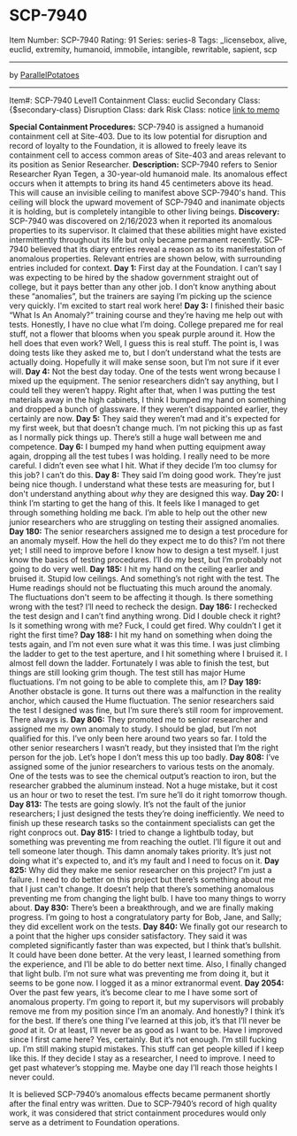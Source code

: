 # SCP-7940
Item Number: SCP-7940
Rating: 91
Series: series-8
Tags: _licensebox, alive, euclid, extremity, humanoid, immobile, intangible, rewritable, sapient, scp

---

by [ParallelPotatoes](/parallels-potato-page)
* * *
Item#: SCP-7940
Level1
Containment Class:
euclid
Secondary Class:
{$secondary-class}
Disruption Class:
dark
Risk Class:
notice
[link to memo](/classification-committee-memo)  

**Special Containment Procedures:** SCP-7940 is assigned a humanoid containment cell at Site-403. Due to its low potential for disruption and record of loyalty to the Foundation, it is allowed to freely leave its containment cell to access common areas of Site-403 and areas relevant to its position as Senior Researcher.
**Description:** SCP-7940 refers to Senior Researcher Ryan Tegen, a 30-year-old humanoid male. Its anomalous effect occurs when it attempts to bring its hand 45 centimeters above its head. This will cause an invisible ceiling to manifest above SCP-7940's hand. This ceiling will block the upward movement of SCP-7940 and inanimate objects it is holding, but is completely intangible to other living beings.
**Discovery:** SCP-7940 was discovered on 2/16/2023 when it reported its anomalous properties to its supervisor. It claimed that these abilities might have existed intermittently throughout its life but only became permanent recently. SCP-7940 believed that its diary entries reveal a reason as to its manifestation of anomalous properties. Relevant entries are shown below, with surrounding entries included for context.
**Day 1:** First day at the Foundation. I can’t say I was expecting to be hired by the shadow government straight out of college, but it pays better than any other job. I don’t know anything about these “anomalies”, but the trainers are saying I’m picking up the science very quickly. I'm excited to start real work here!
**Day 3:** I finished their basic “What Is An Anomaly?” training course and they’re having me help out with tests. Honestly, I have no clue what I’m doing. College prepared me for real stuff, not a flower that blooms when you speak purple around it. How the hell does that even work? Well, I guess this is real stuff. The point is, I was doing tests like they asked me to, but I don’t understand what the tests are actually doing. Hopefully it will make sense soon, but I’m not sure if it ever will.
**Day 4:** Not the best day today. One of the tests went wrong because I mixed up the equipment. The senior researchers didn’t say anything, but I could tell they weren’t happy. Right after that, when I was putting the test materials away in the high cabinets, I think I bumped my hand on something and dropped a bunch of glassware. If they weren’t disappointed earlier, they certainly are now.
**Day 5:** They said they weren’t mad and it's expected for my first week, but that doesn’t change much. I’m not picking this up as fast as I normally pick things up. There’s still a huge wall between me and competence.
**Day 6:** I bumped my hand when putting equipment away again, dropping all the test tubes I was holding. I really need to be more careful. I didn’t even see what I hit. What if they decide I’m too clumsy for this job? I can’t do this.
**Day 8:** They said I’m doing good work. They’re just being nice though. I understand what these tests are measuring for, but I don't understand anything about _why_ they are designed this way.
**Day 20:** I think I’m starting to get the hang of this. It feels like I managed to get through something holding me back. I’m able to help out the other new junior researchers who are struggling on testing their assigned anomalies.
**Day 180:** The senior researchers assigned me to design a test procedure for an anomaly myself. How the hell do they expect me to do this? I’m not there yet; I still need to improve before I know how to design a test myself. I just know the basics of testing procedures. I’ll do my best, but I’m probably not going to do very well.
**Day 185:** I hit my hand on the ceiling earlier and bruised it. Stupid low ceilings. And something’s not right with the test. The Hume readings should not be fluctuating this much around the anomaly. The fluctuations don't seem to be affecting it though. Is there something wrong with the test? I’ll need to recheck the design.
**Day 186:** I rechecked the test design and I can’t find anything wrong. Did I double check it right? Is it something wrong with me? Fuck, I could get fired. Why couldn’t I get it right the first time?
**Day 188:** I hit my hand on something when doing the tests again, and I’m not even sure what it was this time. I was just climbing the ladder to get to the test aperture, and I hit something where I bruised it. I almost fell down the ladder. Fortunately I was able to finish the test, but things are still looking grim though. The test still has major Hume fluctuations. I’m not going to be able to complete this, am I?
**Day 189:** Another obstacle is gone. It turns out there was a malfunction in the reality anchor, which caused the Hume fluctuation. The senior researchers said the test I designed was fine, but I’m sure there’s still room for improvement. There always is.
**Day 806:** They promoted me to senior researcher and assigned me my own anomaly to study. I should be glad, but I’m not qualified for this. I’ve only been here around two years so far. I told the other senior researchers I wasn’t ready, but they insisted that I’m the right person for the job. Let’s hope I don’t mess this up too badly.
**Day 808:** I’ve assigned some of the junior researchers to various tests on the anomaly. One of the tests was to see the chemical output’s reaction to iron, but the researcher grabbed the aluminum instead. Not a huge mistake, but it cost us an hour or two to reset the test. I’m sure he’ll do it right tomorrow though.
**Day 813:** The tests are going slowly. It’s not the fault of the junior researchers; I just designed the tests they’re doing inefficiently. We need to finish up these research tasks so the containment specialists can get the right conprocs out.
**Day 815:** I tried to change a lightbulb today, but something was preventing me from reaching the outlet. I’ll figure it out and tell someone later though. This damn anomaly takes priority. It’s just not doing what it's expected to, and it’s my fault and I need to focus on it.
**Day 825:** Why did they make me senior researcher on this project? I'm just a failure. I need to do better on this project but there’s something about me that I just can't change. It doesn’t help that there’s something anomalous preventing me from changing the light bulb. I have too many things to worry about.
**Day 830:** There’s been a breakthrough, and we are finally making progress. I’m going to host a congratulatory party for Bob, Jane, and Sally; they did excellent work on the tests.
**Day 840:** We finally got our research to a point that the higher ups consider satisfactory. They said it was completed significantly faster than was expected, but I think that’s bullshit. It could have been done better. At the very least, I learned something from the experience, and I’ll be able to do better next time.
Also, I finally changed that light bulb. I’m not sure what was preventing me from doing it, but it seems to be gone now. I logged it as a minor extranormal event.
**Day 2054:** Over the past few years, it’s become clear to me I have some sort of anomalous property. I’m going to report it, but my supervisors will probably remove me from my position since I’m an anomaly. And honestly? I think it’s for the best.
If there’s one thing I’ve learned at this job, it’s that I’ll never be _good_ at it. Or at least, I’ll never be as good as I want to be. Have I improved since I first came here? Yes, certainly. But it’s not enough. I’m still fucking up. I’m still making stupid mistakes. This stuff can get people killed if I keep like this. If they decide I stay as a researcher, I need to improve. I need to get past whatever’s stopping me.
Maybe one day I’ll reach those heights I never could.
  
It is believed SCP-7940’s anomalous effects became permanent shortly after the final entry was written. Due to SCP-7940’s record of high quality work, it was considered that strict containment procedures would only serve as a detriment to Foundation operations. 